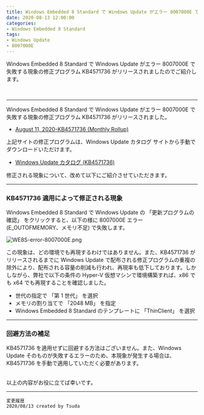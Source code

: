 ```yaml
---
title: Windows Embedded 8 Standard で Windows Update がエラー 8007000E で失敗する (関連 KB4571736)
date: 2020-08-13 12:00:00
categories:
- Windows Embedded 8 Standard
tags:
- Windows Update
- 8007000E
---
```

Windows Embedded 8 Standard で Windows Update がエラー 8007000E で失敗する現象の修正プログラム KB4571736 がリリースされましたのでご紹介します。
<!-- more -->
<br>

***
Windows Embedded 8 Standard で Windows Update がエラー 8007000E で失敗する現象の修正プログラム KB4571736 がリリースされました。

- [August 11, 2020-KB4571736 (Monthly Rollup)](https://support.microsoft.com/en-us/help/4571736/windows-server-2012-update)

上記サイトの修正プログラムは、Windows Update カタログ サイトから手動でダウンロードいただけます。

- [Windows Update カタログ (KB4571736)](https://www.catalog.update.microsoft.com/Search.aspx?q=KB4571736)

修正される現象について、改めて以下にご紹介させていただきます。  

---
### KB4571736 適用によって修正される現象
Windows Embedded 8 Standard で Windows Update の 「更新プログラムの確認」 をクリックすると、以下の様に 8007000E エラー (E_OUTOFMEMORY、メモリ不足) で失敗します。  

![WE8S-error-8007000E.png](https://jpiotblog.github.io/images/WE8S-error-8007000E/WE8S-error-8007000E.png)

この現象は、どの環境でも再現するわけではありません。また、KB4571736 がリリースされるまでに Windows Update で配布される修正プログラムの重複の除外により、配布される容量の削減も行われ、再現率も低下しております。しかしながら、弊社で以下の条件の Hyper-V 仮想マシンで環境構築すれば、x86 でも x64 でも再現することを確認しました。

- 世代の指定で 「第 1 世代」 を選択
- メモリの割り当てで 「2048 MB」 を指定
- Windows Embedded 8 Standard のテンプレートに 「ThinClient」 を選択

---
### 回避方法の補足
KB4571736 を適用せずに回避する方法はございません。また、Windows Update そのものが失敗するエラーのため、本現象が発生する場合は、KB4571736 を手動で適用していただく必要があります。  
<br>

以上の内容がお役に立てば幸いです。  
***
`変更履歴`  
`2020/08/13 created by Tsuda`  